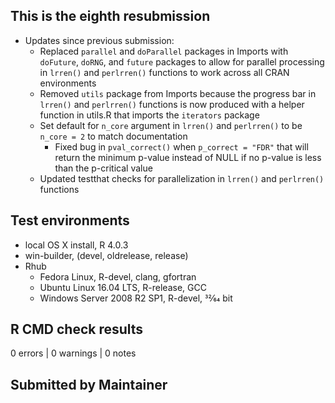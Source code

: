 ## This is the eighth resubmission

* Updates since previous submission:
  * Replaced `parallel` and `doParallel` packages in Imports with `doFuture`, `doRNG`, and `future` packages to allow for parallel processing in `lrren()` and `perlrren()` functions to work across all CRAN environments
  * Removed `utils` package from Imports because the progress bar in `lrren()` and `perlrren()` functions is now produced with a helper function in utils.R that imports the `iterators` package
  * Set default for `n_core` argument in `lrren()` and `perlrren()` to be `n_core = 2` to match documentation
    * Fixed bug in `pval_correct()` when `p_correct = "FDR"` that will return the minimum p-value instead of NULL if no p-value is less than the p-critical value
  * Updated testthat checks for parallelization in `lrren()` and `perlrren()` functions

## Test environments
* local OS X install, R 4.0.3
* win-builder, (devel, oldrelease, release)
* Rhub
  * Fedora Linux, R-devel, clang, gfortran
  * Ubuntu Linux 16.04 LTS, R-release, GCC
  * Windows Server 2008 R2 SP1, R-devel, 32⁄64 bit

## R CMD check results
0 errors | 0 warnings | 0 notes

## Submitted by Maintainer
